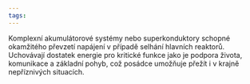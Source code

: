 ```yaml
---
tags:
---
```

Komplexní akumulátorové systémy nebo superkonduktory schopné okamžitého převzetí napájení v případě selhání hlavních reaktorů. Uchovávají dostatek energie pro kritické funkce jako je podpora života, komunikace a základní pohyb, což posádce umožňuje přežít i v krajně nepříznivých situacích.